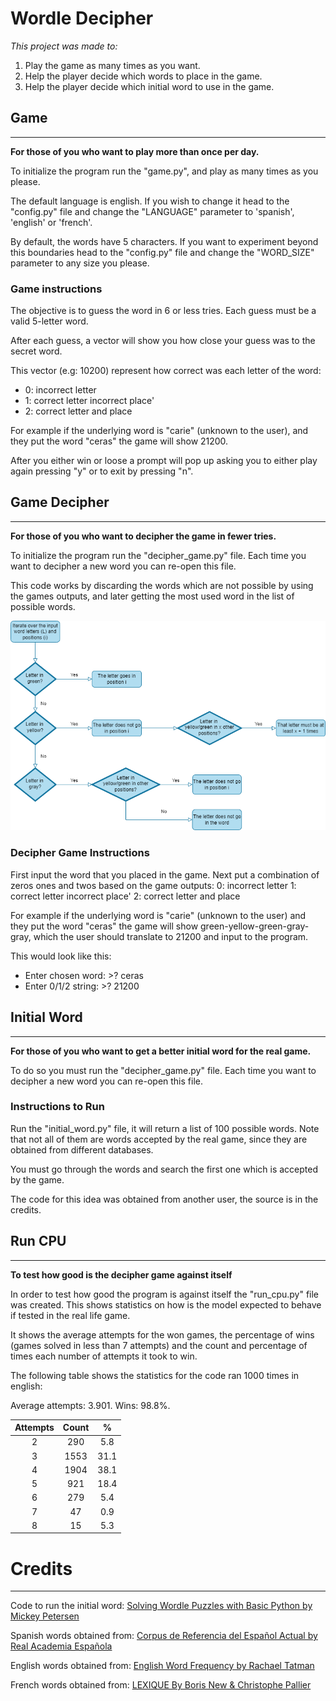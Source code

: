# Wordle Decipher

*This project was made to:*
1. Play the game as many times as you want.
2. Help the player decide which words to place in the game.
3. Help the player decide which initial word to use in the game.


## Game

---

**For those of you who want to play more than once per day.**

To initialize the program run the "game.py", and play as many times as you please.

The default language is english. If you wish to change it head to the "config.py" file and change 
the "LANGUAGE" parameter to 'spanish', 'english' or 'french'.

By default, the words have 5 characters. If you want to experiment beyond this boundaries
 head to the "config.py" file and change the "WORD_SIZE" parameter to any size you please.


### Game instructions
The objective is to guess the word in 6 or less tries.
Each guess must be a valid 5-letter word.

After each guess, a vector will show you how close your guess was to the secret word.

This vector (e.g: 10200) represent how correct was each letter of the word:
* 0: incorrect letter
* 1: correct letter incorrect place'
* 2: correct letter and place

For example if the underlying word is "carie" (unknown to the user), and they put the 
word "ceras" the game will show 21200.

After you either win or loose a prompt will pop up asking you to either play again
pressing "y" or to exit by pressing "n".


## Game Decipher

---

**For those of you who want to decipher the game in fewer tries.**

To initialize the program run the "decipher_game.py" file.
Each time you want to decipher a new word you can re-open this file.

This code works by discarding the words which are not possible by using the games outputs, and later
getting the most used word in the list of possible words.

![](word_decipher_flowchart.png "Word Decipher Flowchart")


### Decipher Game Instructions

First input the word that you placed in the game. 
Next put a combination of zeros ones and twos based on the game outputs:
0: incorrect letter
1: correct letter incorrect place'
2: correct letter and place


For example if the underlying word is "carie" (unknown to the user) and they put the 
word "ceras" the game will show green-yellow-green-gray-gray, which the user should translate to
21200 and input to the program.

This would look like this:
* Enter chosen word:  >? ceras
* Enter 0/1/2 string:  >? 21200


## Initial Word

---

**For those of you who want to get a better initial word for the real game.**

To do so you must run the "decipher_game.py" file. Each time you want to decipher a new word you can re-open this file.


### Instructions to Run

Run the "initial_word.py" file, it will return a list of 100 possible words. 
Note that not all of them are words accepted by the real game, since they
are obtained from different databases.

You must go through the words and search the first one which is accepted by the game.

The code for this idea was obtained from another user, the source is in the credits.

## Run CPU

---
**To test how good is the decipher game against itself**

In order to test how good the program is against itself the "run_cpu.py" file was created.
This shows statistics on how is the model expected to behave if tested in the real life game.

It shows the average attempts for the won games, the percentage of wins (games solved in less than  7 attempts)
and the count and percentage of times each number of attempts it took to win.

The following table shows the statistics for the code ran 1000 times in english:

Average attempts: 3.901.
Wins: 98.8%.

| Attempts | Count | % | 
| :----: | :----: | :----: | 
|2| 290 | 5.8|
|3|1553 |31.1|
|4|1904 |38.1|
|5|921 |18.4|
|6| 279 | 5.4|
|7| 47 | 0.9|
|8| 15 | 5.3|


# Credits

---

Code to run the initial word:
[Solving Wordle Puzzles with Basic Python by Mickey Petersen](https://www.inspiredpython.com/article/solving-wordle-puzzles-with-basic-python)

Spanish words obtained from:
[Corpus de Referencia del Español Actual by Real Academia Española](http://corpus.rae.es/lfrecuencias.html)

English words obtained from:
[English Word Frequency by Rachael Tatman](https://www.kaggle.com/rtatman/english-word-frequency/version/1)

French words obtained from:
[LEXIQUE By Boris New & Christophe Pallier](http://www.lexique.org/)